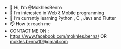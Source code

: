 - 👋 Hi, I’m @MokhlesBenna
- 👀 I’m interested in Web & Mobile programming 
- 🌱 I’m currently learning Python , C , Java and Flutter
- 📫 How to reach me 
- CONTACT ME ON : 
- https://www.facebook.com/mokhles.benna/
OR 
mokles.benna10@gmail.com
<!---
MokhlesBenna/MokhlesBenna is a ✨ special ✨ repository because its `README.md` (this file) appears on your GitHub profile.
You can click the Preview link to take a look at your changes.
--->
